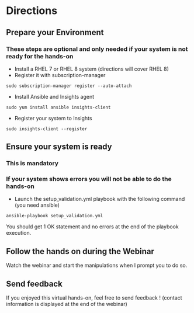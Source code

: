 # Directions
## Prepare your Environment
### These steps are optional and only needed if your system is not ready for the hands-on

- Install a RHEL 7 or RHEL 8 system (directions will cover RHEL 8)
- Register it with subscription-manager
```
sudo subscription-manager register --auto-attach
```
- Install Ansible and Insights agent
```
sudo yum install ansible insights-client
```
- Register your system to Insights
```
sudo insights-client --register
```


## Ensure your system is ready
### This is mandatory
### If your system shows errors you will not be able to do the hands-on

- Launch the setup_validation.yml playbook with the following command (you need ansible)
```
ansible-playbook setup_validation.yml
```
You should get 1 OK statement and no errors at the end of the playbook execution.


## Follow the hands on during the Webinar

Watch the webinar and start the manipulations when I prompt you to do so.


## Send feedback

If you enjoyed this virtual hands-on, feel free to send feedback !
(contact information is displayed at the end of the webinar)
